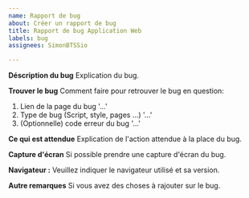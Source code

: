 ```yaml
---
name: Rapport de bug
about: Créer un rapport de bug
title: Rapport de bug Application Web
labels: bug
assignees: SimonBTSSio 

---
```


**Déscription du bug**
Explication du bug.

**Trouver le bug**
Comment faire pour retrouver le bug en question:
1. Lien de la page du bug '...'
2. Type de bug (Script, style, pages ...) '...'
3. (Optionnelle) code erreur du bug '...'

**Ce qui est attendue**
Explication de l'action attendue à la place du bug.

**Capture d'écran**
Si possible prendre une capture d'écran du bug.

**Navigateur :**
Veuillez indiquer le navigateur utilisé et sa version.

**Autre remarques**
Si vous avez des choses à rajouter sur le bug.
